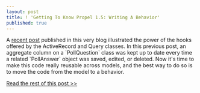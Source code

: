 ```yaml
---
layout: post
title: ! 'Getting To Know Propel 1.5: Writing A Behavior'
published: true
---
```

<p>A <a href="http://propel.posterous.com/getting-to-know-propel-15-keeping-an-aggregat">recent post</a> published in this very blog illustrated the power of the hooks offered by the ActiveRecord and Query classes. In this previous post, an aggregate column on a `PollQuestion` class was kept up to date every time a related `PollAnswer` object was saved, edited, or deleted. Now it's time to make this code really reusable across models, and the best way to do so is to move the code from the model to a behavior.</p>
<p><a href="http://www.propelorm.org/wiki/Documentation/1.5/Writing-Behavior" title="How to Write a Behavior">Read the rest of this post &gt;&gt;</a></p>
